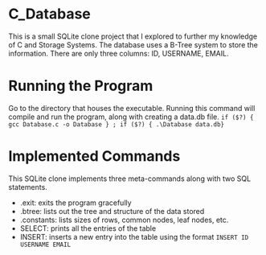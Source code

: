 # C_Database
This is a small SQLite clone project that I explored to further my knowledge of C and Storage Systems. The database uses a B-Tree system to store the information. There are only three columns: ID, USERNAME, EMAIL.

# Running the Program
Go to the directory that houses the executable. Running this command will compile and run the program, along with creating a data.db file.
  `if ($?) { gcc Database.c -o Database } ; if ($?) { .\Database data.db}`

# Implemented Commands
This SQLite clone implements three meta-commands along with two SQL statements.
- .exit: exits the program gracefully
- .btree: lists out the tree and structure of the data stored
- .constants: lists sizes of rows, common nodes, leaf nodes, etc.
- SELECT: prints all the entries of the table
- INSERT: inserts a new entry into the table using the format
  `INSERT ID USERNAME EMAIL`
